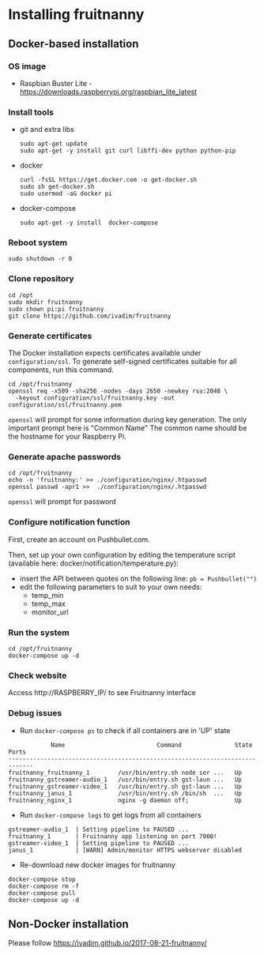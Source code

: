 # Installing fruitnanny

## Docker-based installation

### OS image
* Raspbian Buster Lite - https://downloads.raspberrypi.org/raspbian_lite_latest

### Install tools
* git and extra libs
  ```console
  sudo apt-get update
  sudo apt-get -y install git curl libffi-dev python python-pip
  ```
* docker
  ```console
  curl -fsSL https://get.docker.com -o get-docker.sh
  sudo sh get-docker.sh
  sudo usermod -aG docker pi
  ```
* docker-compose
  ```console
  sudo apt-get -y install  docker-compose
  ```
  
### Reboot system
  ```console
  sudo shutdown -r 0
  ```
### Clone repository

```console
cd /opt
sudo mkdir fruitnanny
sudo chown pi:pi fruitnanny
git clone https://github.com/ivadim/fruitnanny
```

### Generate certificates

The Docker installation expects certificates available under
`configuration/ssl`. To generate self-signed certificates suitable
for all components, run this command.

```console
cd /opt/fruitnanny
openssl req -x509 -sha256 -nodes -days 2650 -newkey rsa:2048 \
  -keyout configuration/ssl/fruitnanny.key -out configuration/ssl/fruitnanny.pem
```

`openssl` will prompt for some information during key generation. The only
important prompt here is "Common Name" The common name should be the hostname
for your Raspberry Pi.

### Generate apache passwords
```console
cd /opt/fruitnanny
echo -n 'fruitnanny:' >> ./configuration/nginx/.htpasswd
openssl passwd -apr1 >>  ./configuration/nginx/.htpasswd
```

`openssl` will prompt for password

### Configure notification function
First, create an account on Pushbullet.com.

Then, set up your own configuration by editing the temperature script (available here: docker/notification/temperature.py): 
* insert the API between quotes on the following line: `pb = Pushbullet("")`
* edit the following parameters to suit to your own needs:
  * temp_min
  * temp_max
  * monitor_url


### Run the system
```console
cd /opt/fruitnanny
docker-compose up -d
```

### Check website
Access http://RASPBERRY_IP/ to see Fruitnanny interface

### Debug issues
* Run `docker-compose ps` to check if all containers are in 'UP' state
```console
            Name                          Command               State   Ports
-----------------------------------------------------------------------------
fruitnanny_fruitnanny_1        /usr/bin/entry.sh node ser ...   Up
fruitnanny_gstreamer-audio_1   /usr/bin/entry.sh gst-laun ...   Up
fruitnanny_gstreamer-video_1   /usr/bin/entry.sh gst-laun ...   Up
fruitnanny_janus_1             /usr/bin/entry.sh /bin/sh  ...   Up
fruitnanny_nginx_1             nginx -g daemon off;             Up
```

* Run `docker-compose logs` to get logs from all containers
```console
gstreamer-audio_1  | Setting pipeline to PAUSED ...
fruitnanny_1       | Fruitnanny app listening on port 7000!
gstreamer-video_1  | Setting pipeline to PAUSED ...
janus_1            | [WARN] Admin/monitor HTTPS webserver disabled
```

* Re-download new docker images for fruitnanny
```console
docker-compose stop
docker-compose rm -f
docker-compose pull   
docker-compose up -d
```

## Non-Docker installation

Please follow https://ivadim.github.io/2017-08-21-fruitnanny/

